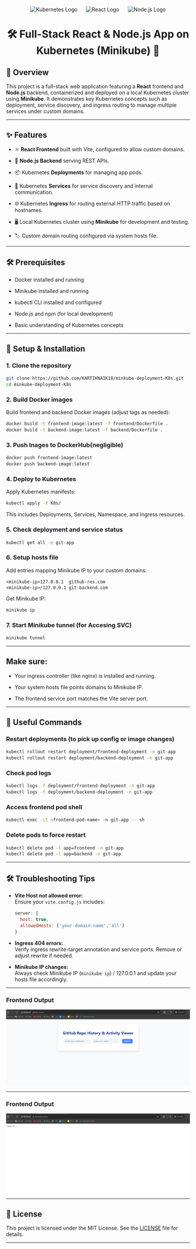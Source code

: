 <div align="center" style="margin: 20px 0;">
  <img src="https://upload.wikimedia.org/wikipedia/commons/3/39/Kubernetes_logo_without_workmark.svg" alt="Kubernetes Logo" width="80" style="margin: 0 10px;" />
  <img src="https://upload.wikimedia.org/wikipedia/commons/a/a7/React-icon.svg" alt="React Logo" width="80" style="margin: 0 10px;" />
  <img src="https://upload.wikimedia.org/wikipedia/commons/d/d9/Node.js_logo.svg" alt="Node.js Logo" width="80" style="margin: 0 10px;" />
</div>


# <div align="center">🛠️ Full-Stack React & Node.js App on Kubernetes (Minikube) 🚀</div>


## 📖 Overview

This project is a full-stack web application featuring a **React** frontend and **Node.js** backend, containerized and deployed on a local Kubernetes cluster using **Minikube**. It demonstrates key Kubernetes concepts such as deployment, service discovery, and ingress routing to manage multiple services under custom domains.

----------

## ✨ Features

-   ⚛️ **React Frontend** built with Vite, configured to allow custom domains.
    
-   🚀 **Node.js Backend** serving REST APIs.
    
-   📦 Kubernetes **Deployments** for managing app pods.
    
-   🔗 Kubernetes **Services** for service discovery and internal communication.
    
-   🌐 Kubernetes **Ingress** for routing external HTTP traffic based on hostnames.
    
-   🖥️ Local Kubernetes cluster using **Minikube** for development and testing.
    
-   🏷️ Custom domain routing configured via system hosts file.
    

----------

## 🛠️ Prerequisites

-   Docker installed and running
    
-   Minikube installed and running
    
-   kubectl CLI installed and configured
    
-   Node.js and npm (for local development)
    
-   Basic understanding of Kubernetes concepts
    

----------

## 🚀 Setup & Installation

### 1. Clone the repository

```bash
git clone https://github.com/KARTIKNAIK18/minkube-deployment-K8s.git
cd minkube-deployment-K8s

```

### 2. Build Docker images

Build frontend and backend Docker images (adjust tags as needed):

```bash
docker build -t frontend-image:latest -f frontend/Dockerfile .
docker build -t backend-image:latest -f backend/Dockerfile .

```

### 3. Push Inages to DockerHub(negligible)

```bash
docker push frontend-image:latest
docker push backend-image:latest

```

### 4. Deploy to Kubernetes

Apply Kubernetes manifests:

```bash
kubectl apply -f K8s/

```

This includes Deployments, Services, Namespace, and Ingress resources.

### 5. Check deployment and service status

```bash
kubectl get all -n git-app

```

### 6. Setup hosts file

Add entries mapping Minikube IP to your custom domains:

```
<minikube-ip>127.0.0.1  github-res.com 
<minikube-ip>/127.0.0.1 git-backend.com

```

Get Minikube IP:

```bash
minikube ip

```

### 7. Start Minikube tunnel (for Accesing SVC)

```bash
minikube tunnel

```

----------


## Make sure:

-   Your ingress controller (like nginx) is installed and running.
    
-   Your system hosts file points domains to Minikube IP.
    
-   The frontend service port matches the Vite server port.
    

----------

## 🧰 Useful Commands

### Restart deployments (to pick up config or image changes)

```bash
kubectl rollout restart deployment/frontend-deployment -n git-app
kubectl rollout restart deployment/backend-deployment -n git-app

```

### Check pod logs

```bash
kubectl logs -f deployment/frontend-deployment -n git-app
kubectl logs -f deployment/backend-deployment -n git-app

```

### Access frontend pod shell

```bash
kubectl exec -it <frontend-pod-name> -n git-app -- sh

```

### Delete pods to force restart

```bash
kubectl delete pod -l app=frontend -n git-app
kubectl delete pod -l app=backend -n git-app

```

----------

## 🛠️ Troubleshooting Tips

-   **Vite Host not allowed error:**  
    Ensure your `vite.config.js` includes:
    
    ```js
    server: {
      host: true,
      allowedHosts: ['your-domain-name','all']
    }
    
    ```
    
-   **Ingress 404 errors:**  
    Verify ingress rewrite-target annotation and service ports. Remove or adjust rewrite if needed.
    
-   **Minikube IP changes:**  
    Always check Minikube IP (`minikube ip`) / 127.0.0.1 and update your hosts file accordingly.

---

### Frontend Output
![github-res.com](Resources/frontend.png)

---

### Frontend Output
![git-backend.com/api](Resources/backend.png)

    

----------

## 📄 License


This project is licensed under the MIT License. See the [LICENSE](LICENSE) file for details.

----------


